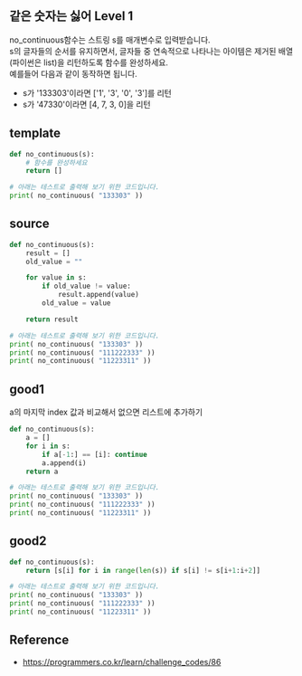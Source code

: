## 같은 숫자는 싫어 Level 1

no_continuous함수는 스트링 s를 매개변수로 입력받습니다.  
s의 글자들의 순서를 유지하면서, 글자들 중 연속적으로 나타나는 아이템은 제거된 배열(파이썬은 list)을 리턴하도록 함수를 완성하세요.  
예를들어 다음과 같이 동작하면 됩니다.  
* s가 '133303'이라면 ['1', '3', '0', '3']를 리턴  
* s가 '47330'이라면 [4, 7, 3, 0]을 리턴  

## template
```python
def no_continuous(s):
    # 함수를 완성하세요
    return []

# 아래는 테스트로 출력해 보기 위한 코드입니다.
print( no_continuous( "133303" ))
```

## source
```python
def no_continuous(s):
    result = []
    old_value = ""

    for value in s:
        if old_value != value:
            result.append(value)
        old_value = value

    return result

# 아래는 테스트로 출력해 보기 위한 코드입니다.
print( no_continuous( "133303" ))
print( no_continuous( "111222333" ))
print( no_continuous( "11223311" ))
```

## good1
a의 마지막 index 값과 비교해서 없으면 리스트에 추가하기
```python
def no_continuous(s):
    a = []
    for i in s:
        if a[-1:] == [i]: continue
        a.append(i)
    return a

# 아래는 테스트로 출력해 보기 위한 코드입니다.
print( no_continuous( "133303" ))
print( no_continuous( "111222333" ))
print( no_continuous( "11223311" ))
```

## good2
```python
def no_continuous(s):
    return [s[i] for i in range(len(s)) if s[i] != s[i+1:i+2]]

# 아래는 테스트로 출력해 보기 위한 코드입니다.
print( no_continuous( "133303" ))
print( no_continuous( "111222333" ))
print( no_continuous( "11223311" ))
```

## Reference
* https://programmers.co.kr/learn/challenge_codes/86

